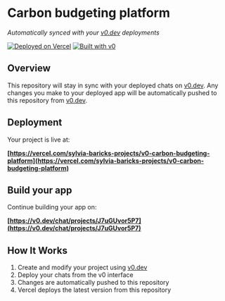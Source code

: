# Carbon budgeting platform

*Automatically synced with your [v0.dev](https://v0.dev) deployments*

[![Deployed on Vercel](https://img.shields.io/badge/Deployed%20on-Vercel-black?style=for-the-badge&logo=vercel)](https://vercel.com/sylvia-baricks-projects/v0-carbon-budgeting-platform)
[![Built with v0](https://img.shields.io/badge/Built%20with-v0.dev-black?style=for-the-badge)](https://v0.dev/chat/projects/J7uGUvor5P7)

## Overview

This repository will stay in sync with your deployed chats on [v0.dev](https://v0.dev).
Any changes you make to your deployed app will be automatically pushed to this repository from [v0.dev](https://v0.dev).

## Deployment

Your project is live at:

**[https://vercel.com/sylvia-baricks-projects/v0-carbon-budgeting-platform](https://vercel.com/sylvia-baricks-projects/v0-carbon-budgeting-platform)**

## Build your app

Continue building your app on:

**[https://v0.dev/chat/projects/J7uGUvor5P7](https://v0.dev/chat/projects/J7uGUvor5P7)**

## How It Works

1. Create and modify your project using [v0.dev](https://v0.dev)
2. Deploy your chats from the v0 interface
3. Changes are automatically pushed to this repository
4. Vercel deploys the latest version from this repository